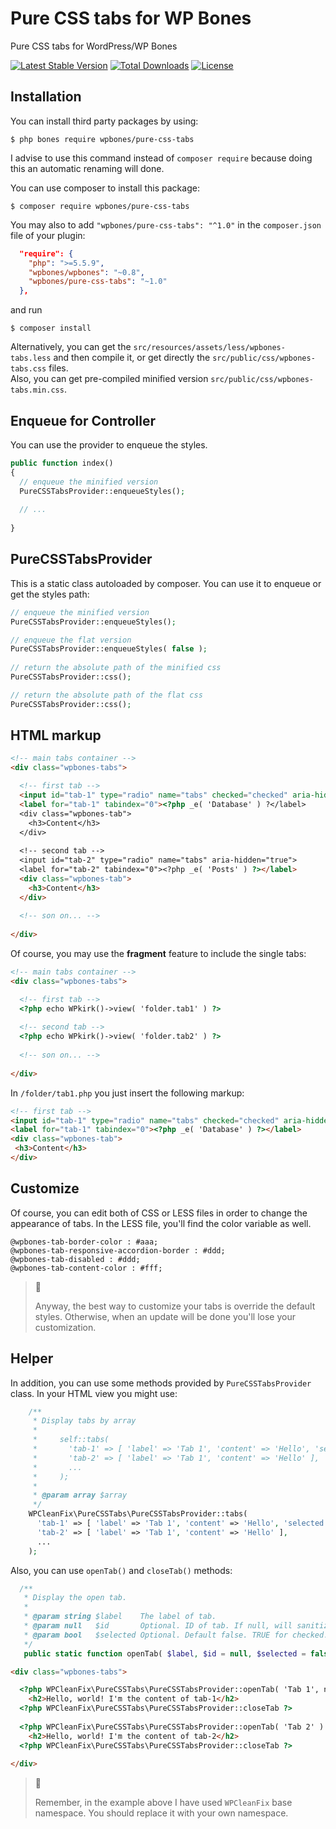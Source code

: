 # Pure CSS tabs for WP Bones

Pure CSS tabs for WordPress/WP Bones

[![Latest Stable Version](https://poser.pugx.org/wpbones/pure-css-tabs/v/stable)](https://packagist.org/packages/wpbones/pure-css-tabs)
[![Total Downloads](https://poser.pugx.org/wpbones/pure-css-tabs/downloads)](https://packagist.org/packages/wpbones/pure-css-tabs)
[![License](https://poser.pugx.org/wpbones/pure-css-tabs/license)](https://packagist.org/packages/wpbones/pure-css-tabs)

## Installation

You can install third party packages by using:

    $ php bones require wpbones/pure-css-tabs
   
I advise to use this command instead of `composer require` because doing this an automatic renaming will done.  

You can use composer to install this package:

    $ composer require wpbones/pure-css-tabs

You may also to add `"wpbones/pure-css-tabs": "^1.0"` in the `composer.json` file of your plugin:
 
```json
  "require": {
    "php": ">=5.5.9",
    "wpbones/wpbones": "~0.8",
    "wpbones/pure-css-tabs": "~1.0"
  },
```


and run 

    $ composer install
    
Alternatively, you can get the `src/resources/assets/less/wpbones-tabs.less` and then compile it, or get directly the `src/public/css/wpbones-tabs.css` files.    
Also, you can get pre-compiled minified version `src/public/css/wpbones-tabs.min.css`.

## Enqueue for Controller

You can use the provider to enqueue the styles.

```php
public function index()
{
  // enqueue the minified version
  PureCSSTabsProvider::enqueueStyles();
  
  // ...
  
}
```

## PureCSSTabsProvider

This is a static class autoloaded by composer. You can use it to enqueue or get the styles path:

```php
// enqueue the minified version
PureCSSTabsProvider::enqueueStyles();

// enqueue the flat version
PureCSSTabsProvider::enqueueStyles( false );
    
// return the absolute path of the minified css
PureCSSTabsProvider::css();

// return the absolute path of the flat css
PureCSSTabsProvider::css();   
```

## HTML markup

```html
<!-- main tabs container -->
<div class="wpbones-tabs">

  <!-- first tab -->
  <input id="tab-1" type="radio" name="tabs" checked="checked" aria-hidden="true">
  <label for="tab-1" tabindex="0"><?php _e( 'Database' ) ?</label>
  <div class="wpbones-tab">
    <h3>Content</h3>
  </div>
  
  <!-- second tab -->
  <input id="tab-2" type="radio" name="tabs" aria-hidden="true">
  <label for="tab-2" tabindex="0"><?php _e( 'Posts' ) ?></label>
  <div class="wpbones-tab">
    <h3>Content</h3>
  </div>  
  
  <!-- son on... -->
  
</div>
```

Of course, you may use the **fragment** feature to include the single tabs:

```html
<!-- main tabs container -->
<div class="wpbones-tabs">

  <!-- first tab -->
  <?php echo WPkirk()->view( 'folder.tab1' ) ?>
  
  <!-- second tab -->
  <?php echo WPkirk()->view( 'folder.tab2' ) ?>
  
  <!-- son on... -->
  
</div>
```
 In `/folder/tab1.php` you just insert the following markup:
 
 ```html
<!-- first tab -->
<input id="tab-1" type="radio" name="tabs" checked="checked" aria-hidden="true">
<label for="tab-1" tabindex="0"><?php _e( 'Database' ) ?></label>
<div class="wpbones-tab">
  <h3>Content</h3>
</div>
```

## Customize

Of course, you can edit both of CSS or LESS files in order to change the appearance of tabs.
In the LESS file, you'll find the color variable as well.

```less
@wpbones-tab-border-color : #aaa;
@wpbones-tab-responsive-accordion-border : #ddd;
@wpbones-tab-disabled : #ddd;
@wpbones-tab-content-color : #fff;
```

> :pushpin:
>
> Anyway, the best way to customize your tabs is override the default styles. Otherwise, when an update will be done you'll lose your customization.

## Helper

In addition, you can use some methods provided by `PureCSSTabsProvider` class.
In your HTML view you might use:

```php
    /**
     * Display tabs by array
     *
     *     self::tabs(
     *       'tab-1' => [ 'label' => 'Tab 1', 'content' => 'Hello', 'selected' => true ],
     *       'tab-2' => [ 'label' => 'Tab 1', 'content' => 'Hello' ],
     *       ...
     *     );
     *
     * @param array $array
     */
    WPCleanFix\PureCSSTabs\PureCSSTabsProvider::tabs(
      'tab-1' => [ 'label' => 'Tab 1', 'content' => 'Hello', 'selected' => true ],
      'tab-2' => [ 'label' => 'Tab 1', 'content' => 'Hello' ],
      ...
    );
```

Also, you can use `openTab()` and `closeTab()` methods:

```php
  /**
   * Display the open tab.
   *
   * @param string $label    The label of tab.
   * @param null   $id       Optional. ID of tab. If null, will sanitize_title() the label.
   * @param bool   $selected Optional. Default false. TRUE for checked.
   */
   public static function openTab( $label, $id = null, $selected = false ) {}
```

```html
<div class="wpbones-tabs">

  <?php WPCleanFix\PureCSSTabs\PureCSSTabsProvider::openTab( 'Tab 1', null, true ) ?>
    <h2>Hello, world! I'm the content of tab-1</h2>
  <?php WPCleanFix\PureCSSTabs\PureCSSTabsProvider::closeTab ?>
    
  <?php WPCleanFix\PureCSSTabs\PureCSSTabsProvider::openTab( 'Tab 2' ) ?>
    <h2>Hello, world! I'm the content of tab-2</h2>
  <?php WPCleanFix\PureCSSTabs\PureCSSTabsProvider::closeTab ?>
    
</div>    
```
> :pushpin:
>
> Remember, in the example above I have used `WPCleanFix` base namespace. You should replace it with your own namespace.

